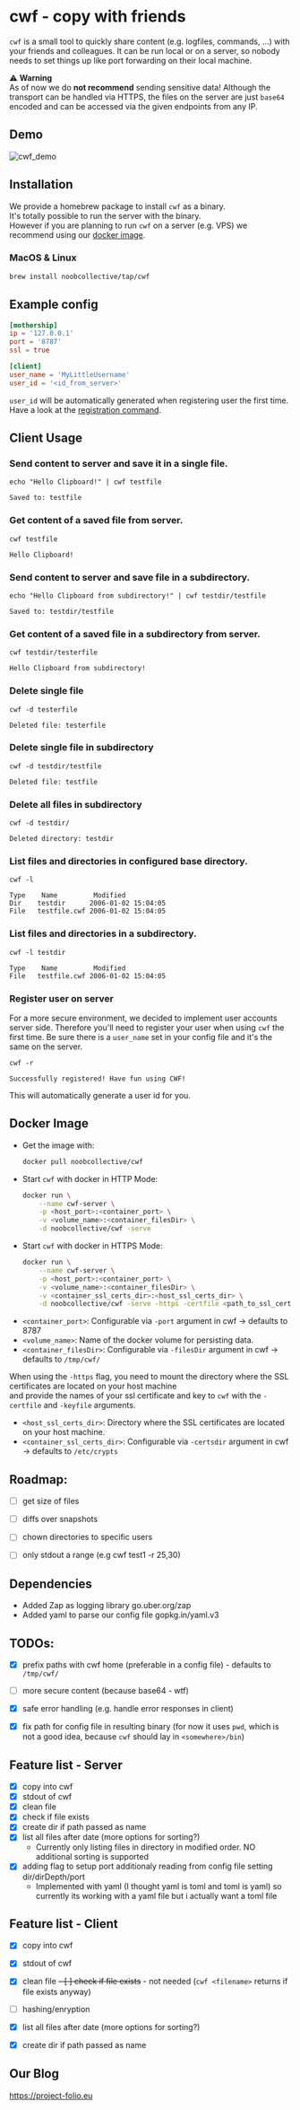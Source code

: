 # cwf - copy with friends
`cwf` is a small tool to quickly share content (e.g. logfiles, commands, ...) with your friends and colleagues. It can be run local or on a server, so nobody needs to set things up like port forwarding on their local machine.

:warning: **Warning**\
As of now we do **not recommend** sending sensitive data! Although the transport can be handled via HTTPS, the files on the server are just `base64` encoded and can be accessed via the given endpoints from any IP.

## Demo
![cwf_demo](https://github.com/noobcollective/cwf/assets/99724871/6d40daf0-f012-4eb1-99ca-f0fa801bf3c6)

## Installation
We provide a homebrew package to install `cwf` as a binary. \
It's totally possible to run the server with the binary. \
However if you are planning to run `cwf` on a server (e.g. VPS) we recommend using our [docker image](#docker-image).

### MacOS & Linux
```bash
brew install noobcollective/tap/cwf
```

## Example config
```toml
[mothership]
ip = '127.0.0.1'
port = '8787'
ssl = true

[client]
user_name = 'MyLittleUsername'
user_id = '<id_from_server>'
```

`user_id` will be automatically generated when registering user the first time. \
Have a look at the [registration command](#register-user-on-server).

## Client Usage
### Send content to server and save it in a single file.
```
echo "Hello Clipboard!" | cwf testfile
```
`Saved to: testfile`

### Get content of a saved file from server.
```
cwf testfile
```
`Hello Clipboard!`

### Send content to server and save file in a subdirectory.
```
echo "Hello Clipboard from subdirectory!" | cwf testdir/testfile
```
`Saved to: testdir/testfile`

### Get content of a saved file in a subdirectory from server.
```
cwf testdir/testerfile
```
`Hello Clipboard from subdirectory!`

### Delete single file
```
cwf -d testerfile
```
`Deleted file: testerfile`

### Delete single file in subdirectory
```
cwf -d testdir/testfile
```
`Deleted file: testfile`

### Delete all files in subdirectory
```
cwf -d testdir/
```
`Deleted directory: testdir`

### List files and directories in configured base directory.
```
cwf -l
```
```
Type    Name         Modified
Dir    testdir      2006-01-02 15:04:05
File   testfile.cwf 2006-01-02 15:04:05
```

### List files and directories in a subdirectory.
```
cwf -l testdir
```
```
Type    Name         Modified
File   testfile.cwf 2006-01-02 15:04:05
```

### Register user on server
For a more secure environment, we decided to implement user accounts server side. Therefore you'll need to register
your user when using `cwf` the first time. Be sure there is a `user_name` set in your config file and it's the same on the server.

```
cwf -r
```
```
Successfully registered! Have fun using CWF!
```

This will automatically generate a user id for you.

## Docker Image
- Get the image with:
    ```bash
    docker pull noobcollective/cwf
    ```
- Start `cwf` with docker in HTTP Mode:
    ```bash
    docker run \
        --name cwf-server \
        -p <host_port>:<container_port> \
        -v <volume_name>:<container_filesDir> \
        -d noobcollective/cwf -serve
    ```
- Start `cwf` with docker in HTTPS Mode:
    ```bash
    docker run \
        --name cwf-server \
        -p <host_port>:<container_port> \
        -v <volume_name>:<container_filesDir> \
        -v <container_ssl_certs_dir>:<host_ssl_certs_dir> \
        -d noobcollective/cwf -serve -https -certfile <path_to_ssl_cert> -keyfile <path_to_ssl_key>
    ```
- `<container_port>`: Configurable via `-port` argument in cwf -> defaults to 8787
- `<volume_name>`: Name of the docker volume for persisting data.
- `<container_filesDir>`: Configurable via `-filesDir` argument in cwf -> defaults to `/tmp/cwf/`

When using the `-https` flag, you need to mount the directory where the SSL certificates are located on your host machine \
and provide the names of your ssl certificate and key to `cwf` with the `-certfile` and `-keyfile` arguments.
- `<host_ssl_certs_dir>`: Directory where the SSL certificates are located on your host machine.
- `<container_ssl_certs_dir>`: Configurable via `-certsdir` argument in cwf -> defaults to `/etc/crypts`

## Roadmap:
- [ ] get size of files
- [ ] diffs over snapshots
- [ ] chown directories to specific users
- [ ] only stdout a range (e.g cwf test1 -r 25,30)


## Dependencies
- Added Zap as logging library go.uber.org/zap
- Added yaml to parse our config file gopkg.in/yaml.v3


## TODOs:
- [x] prefix paths with cwf home (preferable in a config file) - defaults to `/tmp/cwf/`
- [ ] more secure content (because base64 - wtf)
- [x] safe error handling (e.g. handle error responses in client)
- [x] fix path for config file in resulting binary (for now it uses `pwd`, which is not a good idea, because `cwf` should lay in `<somewhere>/bin`)


## Feature list - Server
- [x] copy into cwf
- [x] stdout of cwf
- [x] clean file
- [x] check if file exists
- [x] create dir if path passed as name
- [x] list all files after date (more options for sorting?)
  - Currently only listing files in directory in modified order. NO additional sorting is supported
- [x] adding flag to setup port additionaly reading from config file setting dir/dirDepth/port
  - Implemented with yaml (I thought yaml is toml and toml is yaml) so currently its working with a yaml file but i actually want a toml file


## Feature list - Client
- [x] copy into cwf
- [x] stdout of cwf
- [x] clean file
~~- [ ] check if file exists~~ - not needed (`cwf <filename>` returns if file exists anyway)
- [ ] hashing/enryption
- [x] list all files after date (more options for sorting?)
- [x] create dir if path passed as name


## Our Blog
https://project-folio.eu
